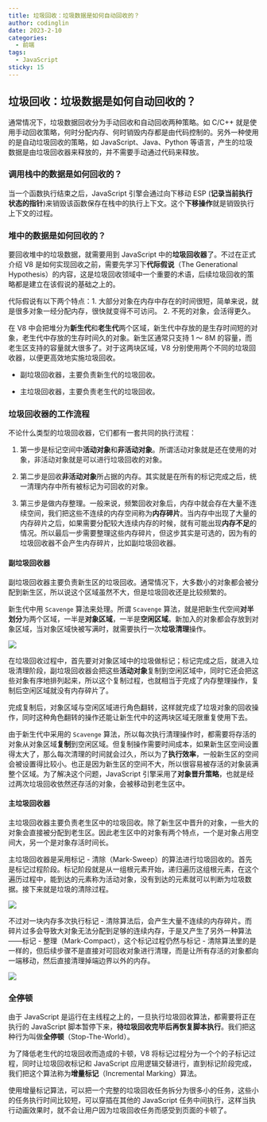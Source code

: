 ```yaml
---
title: 垃圾回收：垃圾数据是如何自动回收的？
author: codinglin
date: 2023-2-10
categories:
  - 前端
tags:
  - JavaScript
sticky: 15
---
```


## 垃圾回收：垃圾数据是如何自动回收的？

通常情况下，垃圾数据回收分为手动回收和自动回收两种策略。如 C/C++ 就是使用手动回收策略，何时分配内存、何时销毁内存都是由代码控制的。另外一种使用的是自动垃圾回收的策略，如 JavaScript、Java、Python 等语言，产生的垃圾数据是由垃圾回收器来释放的，并不需要手动通过代码来释放。

### 调用栈中的数据是如何回收的？

当一个函数执行结束之后，JavaScript 引擎会通过向下移动 ESP (**记录当前执行状态的指针**)来销毁该函数保存在栈中的执行上下文。这个**下移操作**就是销毁执行上下文的过程。

### 堆中的数据是如何回收的？

要回收堆中的垃圾数据，就需要用到 JavaScript 中的**垃圾回收器**了。不过在正式介绍 V8 是如何实现回收之前，需要先学习下**代际假说**（The Generational Hypothesis）的内容，这是垃圾回收领域中一个重要的术语，后续垃圾回收的策略都是建立在该假说的基础之上的。

代际假说有以下两个特点：1. 大部分对象在内存中存在的时间很短，简单来说，就是很多对象一经分配内存，很快就变得不可访问。 2. 不死的对象，会活得更久。

在 V8 中会把堆分为**新生代**和**老生代**两个区域，新生代中存放的是生存时间短的对象，老生代中存放的生存时间久的对象。新生区通常只支持 1 ～ 8M 的容量，而老生区支持的容量就大很多了。对于这两块区域，V8 分别使用两个不同的垃圾回收器，以便更高效地实施垃圾回收。

- 副垃圾回收器，主要负责新生代的垃圾回收。

- 主垃圾回收器，主要负责老生代的垃圾回收。

### 垃圾回收器的工作流程

不论什么类型的垃圾回收器，它们都有一套共同的执行流程：

1. 第一步是标记空间中**活动对象**和**非活动对象**。所谓活动对象就是还在使用的对象，非活动对象就是可以进行垃圾回收的对象。

2. 第二步是回收**非活动对象**所占据的内存。其实就是在所有的标记完成之后，统一清理内存中所有被标记为可回收的对象。

3. 第三步是做内存整理。一般来说，频繁回收对象后，内存中就会存在大量不连续空间，我们把这些不连续的内存空间称为**内存碎片**。当内存中出现了大量的内存碎片之后，如果需要分配较大连续内存的时候，就有可能出现**内存不足**的情况。所以最后一步需要整理这些内存碎片，但这步其实是可选的，因为有的垃圾回收器不会产生内存碎片，比如副垃圾回收器。

#### 副垃圾回收器

副垃圾回收器主要负责新生区的垃圾回收。通常情况下，大多数小的对象都会被分配到新生区，所以说这个区域虽然不大，但是垃圾回收还是比较频繁的。

新生代中用 `Scavenge` 算法来处理。所谓 `Scavenge` 算法，就是把新生代空间**对半划分**为两个区域，一半是**对象区域**，一半是**空闲区域**。新加入的对象都会存放到对象区域，当对象区域快被写满时，就需要执行一次**垃圾清理**操作。

<img src="https://static001.geekbang.org/resource/image/4f/af/4f9310c7da631fa5a57f871099bfbeaf.png?wh=1142*550"/>

在垃圾回收过程中，首先要对对象区域中的垃圾做标记；标记完成之后，就进入垃圾清理阶段，副垃圾回收器会把这些**活动对象**复制到空闲区域中，同时它还会把这些对象有序地排列起来，所以这个复制过程，也就相当于完成了内存整理操作，复制后空闲区域就没有内存碎片了。

完成复制后，对象区域与空闲区域进行角色翻转，这样就完成了垃圾对象的回收操作，同时这种角色翻转的操作还能让新生代中的这两块区域无限重复使用下去。

由于新生代中采用的 `Scavenge` 算法，所以每次执行清理操作时，都需要将存活的对象从对象区域**复制**到空闲区域。但复制操作需要时间成本，如果新生区空间设置得太大了，那么每次清理的时间就会过久，所以为了**执行效率**，一般新生区的空间会被设置得比较小。也正是因为新生区的空间不大，所以很容易被存活的对象装满整个区域。为了解决这个问题，JavaScript 引擎采用了**对象晋升策略**，也就是经过两次垃圾回收依然还存活的对象，会被移动到老生区中。

#### 主垃圾回收器

主垃圾回收器主要负责老生区中的垃圾回收。除了新生区中晋升的对象，一些大的对象会直接被分配到老生区。因此老生区中的对象有两个特点，一个是对象占用空间大，另一个是对象存活时间长。

主垃圾回收器是采用标记 - 清除（Mark-Sweep）的算法进行垃圾回收的。首先是标记过程阶段。标记阶段就是从一组根元素开始，递归遍历这组根元素，在这个遍历过程中，能到达的元素称为活动对象，没有到达的元素就可以判断为垃圾数据。接下来就是垃圾的清除过程。

<img src="https://static001.geekbang.org/resource/image/d0/85/d015db8ad0df7f0ccb1bdb8e31f96e85.png?wh=1142*564"/>

不过对一块内存多次执行标记 - 清除算法后，会产生大量不连续的内存碎片。而碎片过多会导致大对象无法分配到足够的连续内存，于是又产生了另外一种算法——标记 - 整理（Mark-Compact），这个标记过程仍然与标记 - 清除算法里的是一样的，但后续步骤不是直接对可回收对象进行清理，而是让所有存活的对象都向一端移动，然后直接清理掉端边界以外的内存。

<img src="https://static001.geekbang.org/resource/image/65/8c/652bd2df726d0aa5e67fe8489f39a18c.png?wh=1142*441"/>

### 全停顿

由于 JavaScript 是运行在主线程之上的，一旦执行垃圾回收算法，都需要将正在执行的 JavaScript 脚本暂停下来，**待垃圾回收完毕后再恢复脚本执行**。我们把这种行为叫做**全停顿**（Stop-The-World）。

为了降低老生代的垃圾回收而造成的卡顿，V8 将标记过程分为一个个的子标记过程，同时让垃圾回收标记和 JavaScript 应用逻辑交替进行，直到标记阶段完成，我们把这个算法称为**增量标记**（Incremental Marking）算法。

使用增量标记算法，可以把一个完整的垃圾回收任务拆分为很多小的任务，这些小的任务执行时间比较短，可以穿插在其他的 JavaScript 任务中间执行，这样当执行动画效果时，就不会让用户因为垃圾回收任务而感受到页面的卡顿了。
